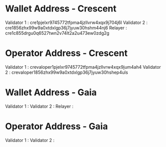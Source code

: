 
# Wallet Address - Crescent

Validator 1 : cre1pjelxr9745772tfpma4jzllvrw4xqx9j704j6l
Validator 2 : cre1856zhx99w9a0xtdxlgp36j7jyuw30hshm44nj6
Relayer : cre1c855drgu0q6527twn2v74lt2a2u473ew0zdg2g

# Operator Address - Crescent

Validator 1 : crevaloper1pjelxr9745772tfpma4jzllvrw4xqx9jum4ah4
Validator 2 : crevaloper1856zhx99w9a0xtdxlgp36j7jyuw30hshep4uls


# Wallet Address - Gaia

Validator 1 : 
Validator 2 : 
Relayer : 

# Operator Address - Gaia

Validator 1 : 
Validator 2 : 


